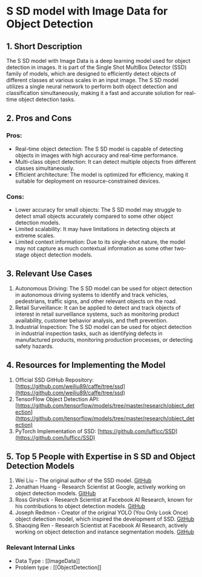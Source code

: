 # S SD model with Image Data for Object Detection

## 1. Short Description
The S SD model with Image Data is a deep learning model used for object detection in images. It is part of the Single Shot MultiBox Detector (SSD) family of models, which are designed to efficiently detect objects of different classes at various scales in an input image. The S SD model utilizes a single neural network to perform both object detection and classification simultaneously, making it a fast and accurate solution for real-time object detection tasks.

## 2. Pros and Cons
### Pros:
- Real-time object detection: The S SD model is capable of detecting objects in images with high accuracy and real-time performance.
- Multi-class object detection: It can detect multiple objects from different classes simultaneously.
- Efficient architecture: The model is optimized for efficiency, making it suitable for deployment on resource-constrained devices.

### Cons:
- Lower accuracy for small objects: The S SD model may struggle to detect small objects accurately compared to some other object detection models.
- Limited scalability: It may have limitations in detecting objects at extreme scales.
- Limited context information: Due to its single-shot nature, the model may not capture as much contextual information as some other two-stage object detection models.

## 3. Relevant Use Cases
1. Autonomous Driving: The S SD model can be used for object detection in autonomous driving systems to identify and track vehicles, pedestrians, traffic signs, and other relevant objects on the road.
2. Retail Surveillance: It can be applied to detect and track objects of interest in retail surveillance systems, such as monitoring product availability, customer behavior analysis, and theft prevention.
3. Industrial Inspection: The S SD model can be used for object detection in industrial inspection tasks, such as identifying defects in manufactured products, monitoring production processes, or detecting safety hazards.

## 4. Resources for Implementing the Model
1. Official SSD GitHub Repository: [https://github.com/weiliu89/caffe/tree/ssd](https://github.com/weiliu89/caffe/tree/ssd)
2. TensorFlow Object Detection API: [https://github.com/tensorflow/models/tree/master/research/object_detection](https://github.com/tensorflow/models/tree/master/research/object_detection)
3. PyTorch Implementation of SSD: [https://github.com/lufficc/SSD](https://github.com/lufficc/SSD)

## 5. Top 5 People with Expertise in S SD and Object Detection Models
1. Wei Liu - The original author of the SSD model. [GitHub](https://github.com/weiliu89)
2. Jonathan Huang - Research Scientist at Google, actively working on object detection models. [GitHub](https://github.com/jkjung-avt)
3. Ross Girshick - Research Scientist at Facebook AI Research, known for his contributions to object detection models. [GitHub](https://github.com/rbgirshick)
4. Joseph Redmon - Creator of the original YOLO (You Only Look Once) object detection model, which inspired the development of SSD. [GitHub](https://github.com/pjreddie)
5. Shaoqing Ren - Research Scientist at Facebook AI Research, actively working on object detection and instance segmentation models. [GitHub](https://github.com/s-ren)


 ### Relevant Internal Links
- Data Type : [[ImageData]]
- Problem type : [[ObjectDetection]]
